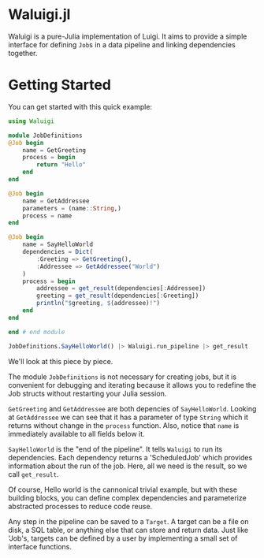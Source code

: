 # Waluigi.jl

Waluigi is a pure-Julia implementation of Luigi. It aims to provide a simple interface for defining 
`Job`s in a data pipeline and linking dependencies together.

# Getting Started
You can get started with this quick example:

```julia
using Waluigi

module JobDefinitions
@Job begin
    name = GetGreeting
    process = begin
        return "Hello"
    end
end

@Job begin
    name = GetAddressee
    parameters = (name::String,)
    process = name
end

@Job begin
    name = SayHelloWorld
    dependencies = Dict(
        :Greeting => GetGreeting(),
        :Addressee => GetAddressee("World")
    )
    process = begin
        addressee = get_result(dependencies[:Addressee])
        greeting = get_result(dependencies[:Greeting])
        println("$greeting, $(addressee)!")
    end
end

end # end module

JobDefinitions.SayHelloWorld() |> Waluigi.run_pipeline |> get_result
```

We'll look at this piece by piece.

The module `JobDefinitions` is not necessary for creating jobs, but it is convenient for debugging
and iterating because it allows you to redefine the Job structs without restarting your Julia
session.

`GetGreeting` and `GetAddressee` are both depencies of `SayHelloWorld`. Looking at `GetAddressee`
we can see that it has a parameter of type `String` which it returns without change in the 
`process` function. Also, notice that `name` is immediately available to all fields
below it.

`SayHelloWorld` is the "end of the pipeline". It tells `Waluigi` to run its dependencies. 
Each dependency returns a 'ScheduledJob' which provides information about the run of the job.
Here, all we need is the result, so we call `get_result`.

Of course, Hello world is the cannonical trivial example, but with these building blocks, you
can define complex dependencies and parameterize abstracted processes to reduce code reuse.


Any step in the pipeline can be saved to a `Target`. A target can be a file on disk, a SQL
table, or anything else that can store and return data. Just like 'Job's, targets can be 
defined by a user by implementing a small set of interface functions.

